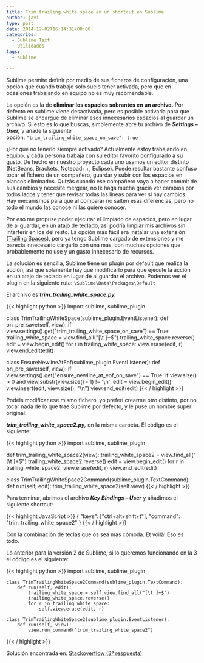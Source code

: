 ```yaml
---
title: Trim trailing white space en un shortcut en Sublime
author: javi
type: post
date: 2014-12-02T16:14:31+00:00
categories:
  - Sublime Text
  - Utilidades
tags:
  - sublime

---
```

Sublime permite definir por medio de sus ficheros de configuración, una opción que cuando trabajo solo suelo tener activada, pero que en ocasiones trabajando en equipo no es muy recomendable.

La opción es la de **eliminar los espacios sobrantes en un archivo.** Por defecto en sublime viene desactivada, pero es posible activarla para que Sublime se encargue de eliminar esos innecesarios espacios al guardar un archivo. Si esto es lo que buscas, simplemente abre tu archivo de _**Settings &#8211; User,**_ y añade la siguiente opción: `"trim_trailing_white_space_on_save": true`

¿Por qué no tenerlo siempre activado? Actualmente estoy trabajando en equipo, y cada persona trabaja con su editor favorito configurado a su gusto. De hecho en nuestro proyecto cada uno usamos un editor distinto (NetBeans, Brackets, Notepad++, Eclipse). Puede resultar bastante confuso tocar el fichero de un compañero, guardar y subir con los espacios en blancos eliminados. Quizás cuando ese compañero vaya a hacer commit de sus cambios y necesite mergear, no le haga mucha gracia ver cambios por todos lados y tener que revisar todas las líneas para ver si hay cambios. Hay mecanismos para que al comparar no salten esas diferencias, pero no todo el mundo las conoce ni las quiere conocer.

Por eso me propuse poder ejecutar el limpiado de espacios, pero en lugar de al guardar, en un atajo de teclado, así podría limpiar mis archivos sin interferir en los del resto. La opción más fácil era instalar una extensión ([Trailing Spaces][1]), pero ya tengo Sublime cargado de extensiones y me parecía innecesario cargarlo con una más, con muchas opciones que probablemente no use y un gasto innecesario de recursos.

La solución es sencilla, Sublime tiene un plugin por default que realiza la acción, asi que solamente hay que modificarlo para que ejecute la acción en un atajo de teclado en lugar de al guardar el archivo. Podemos ver el plugin en la siguiente ruta: `\Sublime\Data\Packages\Default`

El archivo es _**trim\_trailing\_white_space.py.**_

{{< highlight python >}}
import sublime, sublime_plugin

class TrimTrailingWhiteSpace(sublime_plugin.EventListener):
    def on_pre_save(self, view):
        if view.settings().get("trim_trailing_white_space_on_save") == True:
            trailing_white_space = view.find_all("[\t ]+$")
            trailing_white_space.reverse()
            edit = view.begin_edit()
            for r in trailing_white_space:
                view.erase(edit, r)
            view.end_edit(edit)

class EnsureNewlineAtEof(sublime_plugin.EventListener):
    def on_pre_save(self, view):
        if view.settings().get("ensure_newline_at_eof_on_save") == True:
            if view.size() > 0 and view.substr(view.size() - 1) != '\n':
                edit = view.begin_edit()
                view.insert(edit, view.size(), "\n")
                view.end_edit(edit)
{{< / highlight >}}

<!--more-->Podéis modificar ese mismo fichero, yo preferí crearme otro distinto, por no tocar nada de lo que trae Sublime por defecto, y le puse un nombre super original: 

_**trim\_trailing\_white_space2.py,**_ en la misma carpeta. El código es el siguiente:

{{< highlight python >}}
import sublime, sublime_plugin

def trim_trailing_white_space2(view):
    trailing_white_space2 = view.find_all("[\t ]+$")
    trailing_white_space2.reverse()
    edit = view.begin_edit()
    for r in trailing_white_space2:
        view.erase(edit, r)
    view.end_edit(edit)

class TrimTrailingWhiteSpace2Command(sublime_plugin.TextCommand):
    def run(self, edit):
        trim_trailing_white_space2(self.view)
{{< / highlight >}}

Para terminar, abrimos el archivo _**Key Bindings &#8211; User**_ y añadimos el siguiente shortcut:

{{< highlight JavaScript >}}
{ "keys": ["ctrl+alt+shift+t"], "command": "trim_trailing_white_space2" }
{{< / highlight >}}

Con la combinación de teclas que os sea más cómoda. Et voilà! Eso es todo.

Lo anterior para la versión 2 de Sublime, si lo queremos funcionando en la 3 el código es el siguiente:

{{< highlight python >}}
import sublime, sublime_plugin

    class TrimTrailingWhiteSpace2Command(sublime_plugin.TextCommand):
        def run(self, edit):
            trailing_white_space = self.view.find_all("[\t ]+$")
            trailing_white_space.reverse()
            for r in trailing_white_space:
                self.view.erase(edit, r)

    class TrimTrailingWhiteSpace2(sublime_plugin.EventListener):
        def run(self, view):
            view.run_command("trim_trailing_white_space2")
{{< / highlight >}}

Solución encontrada en: [Stackoverflow (3ª respuesta)][2]

 [1]: https://github.com/SublimeText/TrailingSpaces "Trailing Spaces"
 [2]: http://stackoverflow.com/questions/12297169/sublime-text-2-trim-trailing-white-space-on-demand "Stackoverflow"
